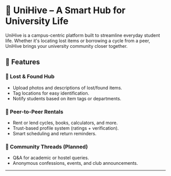 # 🐝 UniHive – A Smart Hub for University Life

UniHive is a campus-centric platform built to streamline everyday student life. Whether it's locating lost items or borrowing a cycle from a peer, UniHive brings your university community closer together.

## 🚀 Features

### 📍 Lost & Found Hub
- Upload photos and descriptions of lost/found items.
- Tag locations for easy identification.
- Notify students based on item tags or departments.

### 🔄 Peer-to-Peer Rentals
- Rent or lend cycles, books, calculators, and more.
- Trust-based profile system (ratings + verification).
- Smart scheduling and return reminders.

### 🧵 Community Threads (Planned)
- Q&A for academic or hostel queries.
- Anonymous confessions, events, and club announcements.

---


